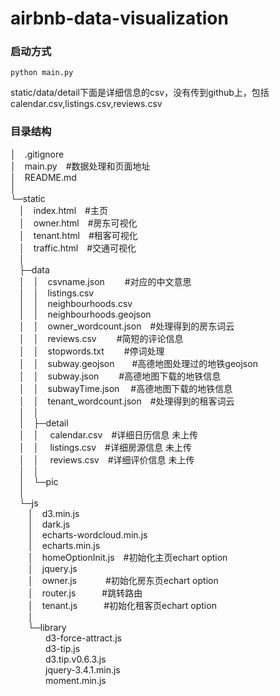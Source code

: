 # airbnb-data-visualization

### 启动方式
```
python main.py
```

static/data/detail下面是详细信息的csv，没有传到github上，包括calendar.csv,listings.csv,reviews.csv

### 目录结构  
│&emsp;.gitignore  
│&emsp;main.py&emsp;#数据处理和页面地址  
│&emsp;README.md  
│  
└─static  
&emsp;│&emsp;index.html&emsp;#主页  
&emsp;│&emsp;owner.html&emsp;#房东可视化  
&emsp;│&emsp;tenant.html&emsp;#租客可视化  
&emsp;│&emsp;traffic.html&emsp;#交通可视化  
&emsp;│  
&emsp;├─data  
&emsp;│&emsp;│&emsp;csvname.json&emsp;&emsp;  #对应的中文意思  
&emsp;│&emsp;│&emsp;listings.csv  
&emsp;│&emsp;│&emsp;neighbourhoods.csv  
&emsp;│&emsp;│&emsp;neighbourhoods.geojson  
&emsp;│&emsp;│&emsp;owner_wordcount.json&emsp;#处理得到的房东词云  
&emsp;│&emsp;│&emsp;reviews.csv&emsp;&emsp;   #简短的评论信息  
&emsp;│&emsp;│&emsp;stopwords.txt&emsp;&emsp; #停词处理  
&emsp;│&emsp;│&emsp;subway.geojson&emsp;&emsp;#高德地图处理过的地铁geojson  
&emsp;│&emsp;│&emsp;subway.json&emsp;&emsp;   #高德地图下载的地铁信息  
&emsp;│&emsp;│&emsp;subwayTime.json&emsp;   #高德地图下载的地铁信息  
&emsp;│&emsp;│&emsp;tenant_wordcount.json&emsp;#处理得到的租客词云  
&emsp;│&emsp;│  
&emsp;│&emsp;├─detail  
&emsp;│&emsp;│&emsp;  calendar.csv&emsp;#详细日历信息 未上传  
&emsp;│&emsp;│&emsp;  listings.csv&emsp;#详细房源信息 未上传  
&emsp;│&emsp;│&emsp;  reviews.csv&emsp;#详细评价信息 未上传  
&emsp;│&emsp;│  
&emsp;│&emsp;└─pic  
&emsp;│  
&emsp;└─js  
&emsp;&emsp;│&emsp;d3.min.js  
&emsp;&emsp;│&emsp;dark.js  
&emsp;&emsp;│&emsp;echarts-wordcloud.min.js  
&emsp;&emsp;│&emsp;echarts.min.js  
&emsp;&emsp;│&emsp;homeOptionInit.js&emsp;#初始化主页echart option  
&emsp;&emsp;│&emsp;jquery.js  
&emsp;&emsp;│&emsp;owner.js&emsp;&emsp;&emsp; #初始化房东页echart option  
&emsp;&emsp;│&emsp;router.js&emsp;&emsp;&emsp;#跳转路由  
&emsp;&emsp;│&emsp;tenant.js&emsp;&emsp;&emsp;#初始化租客页echart option  
&emsp;&emsp;│  
&emsp;&emsp;└─library  
&emsp;&emsp;&emsp;&emsp;d3-force-attract.js  
&emsp;&emsp;&emsp;&emsp;d3-tip.js  
&emsp;&emsp;&emsp;&emsp;d3.tip.v0.6.3.js  
&emsp;&emsp;&emsp;&emsp;jquery-3.4.1.min.js  
&emsp;&emsp;&emsp;&emsp;moment.min.js  